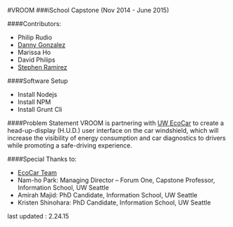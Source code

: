 #VROOM
###iSchool Capstone
(Nov 2014 - June 2015)

####Contributors:
* Philip Rudio 
* [Danny Gonzalez](http://www.linkedin.com/in/jdannygonzalez/)
* Marissa Ho
* David Philips
* [Stephen Ramirez](http://ramirs.github.io)

####Software Setup
* Install Nodejs
* Install NPM
* Install Grunt Cli


####Problem Statement
VROOM is partnering with [UW EcoCar](http://uwecocar.com/) to create a head-up-display (H.U.D.) user interface on the car windshield, which will increase the visibility of energy consumption and car diagnostics to drivers while promoting a safe-driving experience. 


####Special Thanks to:
* [EcoCar Team](http://uwecocar.com)
* Nam-ho Park: Managing Director – Forum One, Capstone Professor, Information School, UW Seattle
* Amirah Majid: PhD Candidate, Information School, UW Seattle
* Kristen Shinohara: PhD Candidate, Information School, UW Seattle


last updated : 2.24.15
